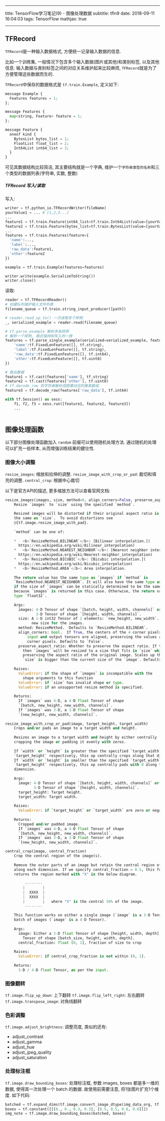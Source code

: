 
---

title: TensorFlow学习笔记(9) - 图像处理数据
subtitle: tfln9
date: 2018-09-11 16:04:03
tags: TensorFlow
mathjax: true

---

<!--# TensorFlow学习笔记(9) - 图像处理数据-->

## TFRecord

`TFRecord`是一种输入数据格式, 方便统一记录输入数据的信息.

比如一个训练集, 一般情况下包含多个输入数据(图片或其他)和类别标签, 以及其他信息. 输入数据与类别标签之间的对应关系维护起来比较麻烦, `TFRecord`就是为了方便管理这些数据而生的.

`TFRecord`中保存的数据格式是 `tf.train.Example`, 定义如下:

```python
message Example {
  Features features = 1;
};

message Features {
  map<string, Feature> feature = 1;
};

message Feature {
  oneof kind {
    BytesList bytes_list = 1;
    FloatList float_list = 2;
    Int64List int64_list = 3;
  }
}
```

可见其数据结构比较简洁, 其主要结构就是一个字典, 维护一个`字符串类型的名称`和三个类型的数据列表(字符串, 实数, 整数)

##### TFRecord 写入/读取

写入:

```python
writer = tf.python_io.TFRecordWriter(fileName)
yourValue1 = ... # [1,2,3...]
...
feature1 = tf.train.Feature(int64_list=tf.train.Int64List(value=[yourValue1]))
feature2 = tf.train.Feature(bytes_list=tf.train.BytesList(value=[yourValue2]))
...
features = tf.train.Features(feature={
  'name':...,
  'label':...,
  'raw_data':feature1,
  'other':feature2
})

example = tf.train.Example(features=features)

writer.write(example.SerializeToString())
writer.close()
```

读取:

```python
reader = tf.TFRecordReader()
# 创建队列维护输入文件列表
filename_queue = tf.train.string_input_producer([path])

# reader.read_up_to() 一次读取多个样例
_, serialized_example = reader.read(filename_queue)

# tf.parse_example 解析多各样例
# 解析一个样例, 格式保持和写入的一致
features = tf.parse_single_example(serialized=serialized_example, features={
    'name':tf.FixedLenFeature([], tf.string),
    'label':tf.FixedLenFeature([], tf.string),
    'raw_data':tf.FixedLenFeature([], tf.int64),
    'other':tf.FixedLenFeature([], tf.uint8)
})

# 取出数据
feature1 = tf.cast(features['name'], tf.string)
feature2 = tf.cast(features['other'], tf.uint8)
# tf.decode_raw 将字符串解析成图像对应的像素数组
feature3 = tf.decode_raw(features['raw_data'], tf.int64)

with tf.Session() as sess:
    f1, f2, f3 = sess.run([feature1, feature2, feature3])
    ...
  
```

## 图像处理函数

以下部分图像处理函数加入 `random` 前缀可以使用随机处理方法. 通过随机的处理可以扩充一些样本, 从而增强训练结果的健壮性.

### 图像大小调整

`resize_images`: 缩放和拉伸的调整.
`resize_image_with_crop_or_pad`: 裁切和填充的调整.
`central_crop`: 根据中心裁切

以下是官方API的描述, 更多缩放方法可以查看官网文档:

```python
resize_images(images, size, method=0, align_corners=False, preserve_aspect_ratio=False)
    Resize `images` to `size` using the specified `method`.
    
    Resized images will be distorted if their original aspect ratio is not
    the same as `size`.  To avoid distortions see
    @{tf.image.resize_image_with_pad}.
    
    `method` can be one of:
    
    *   <b>`ResizeMethod.BILINEAR`</b>: [Bilinear interpolation.](
      https://en.wikipedia.org/wiki/Bilinear_interpolation)
    *   <b>`ResizeMethod.NEAREST_NEIGHBOR`</b>: [Nearest neighbor interpolation.](
      https://en.wikipedia.org/wiki/Nearest-neighbor_interpolation)
    *   <b>`ResizeMethod.BICUBIC`</b>: [Bicubic interpolation.](
      https://en.wikipedia.org/wiki/Bicubic_interpolation)
    *   <b>`ResizeMethod.AREA`</b>: Area interpolation.
    
    The return value has the same type as `images` if `method` is
    `ResizeMethod.NEAREST_NEIGHBOR`. It will also have the same type as `images`
    if the size of `images` can be statically determined to be the same as `size`,
    because `images` is returned in this case. Otherwise, the return value has
    type `float32`.
    
    Args:
      images: 4-D Tensor of shape `[batch, height, width, channels]` or
              3-D Tensor of shape `[height, width, channels]`.
      size: A 1-D int32 Tensor of 2 elements: `new_height, new_width`.  The
            new size for the images.
      method: ResizeMethod.  Defaults to `ResizeMethod.BILINEAR`.
      align_corners: bool.  If True, the centers of the 4 corner pixels of the
          input and output tensors are aligned, preserving the values at the
          corner pixels. Defaults to `False`.
      preserve_aspect_ratio: Whether to preserve the aspect ratio. If this is set,
        then `images` will be resized to a size that fits in `size` while
        preserving the aspect ratio of the original image. Scales up the image if
        `size` is bigger than the current size of the `image`. Defaults to False.
    
    Raises:
      ValueError: if the shape of `images` is incompatible with the
        shape arguments to this function
      ValueError: if `size` has invalid shape or type.
      ValueError: if an unsupported resize method is specified.
    
    Returns:
      If `images` was 4-D, a 4-D float Tensor of shape
      `[batch, new_height, new_width, channels]`.
      If `images` was 3-D, a 3-D float Tensor of shape
      `[new_height, new_width, channels]`.
      
resize_image_with_crop_or_pad(image, target_height, target_width)
    Crops and/or pads an image to a target width and height.
    
    Resizes an image to a target width and height by either centrally
    cropping the image or padding it evenly with zeros.
    
    If `width` or `height` is greater than the specified `target_width` or
    `target_height` respectively, this op centrally crops along that dimension.
    If `width` or `height` is smaller than the specified `target_width` or
    `target_height` respectively, this op centrally pads with 0 along that
    dimension.
    
    Args:
      image: 4-D Tensor of shape `[batch, height, width, channels]` or
             3-D Tensor of shape `[height, width, channels]`.
      target_height: Target height.
      target_width: Target width.
    
    Raises:
      ValueError: if `target_height` or `target_width` are zero or negative.
    
    Returns:
      Cropped and/or padded image.
      If `images` was 4-D, a 4-D float Tensor of shape
      `[batch, new_height, new_width, channels]`.
      If `images` was 3-D, a 3-D float Tensor of shape
      `[new_height, new_width, channels]`.

central_crop(image, central_fraction)
    Crop the central region of the image(s).
    
    Remove the outer parts of an image but retain the central region of the image
    along each dimension. If we specify central_fraction = 0.5, this function
    returns the region marked with "X" in the below diagram.
    
         --------
        |        |
        |  XXXX  |
        |  XXXX  |
        |        |   where "X" is the central 50% of the image.
         --------
    
    This function works on either a single image (`image` is a 3-D Tensor), or a
    batch of images (`image` is a 4-D Tensor).
    
    Args:
      image: Either a 3-D float Tensor of shape [height, width, depth], or a 4-D
        Tensor of shape [batch_size, height, width, depth].
      central_fraction: float (0, 1], fraction of size to crop
    
    Raises:
      ValueError: if central_crop_fraction is not within (0, 1].
    
    Returns:
      3-D / 4-D float Tensor, as per the input.
```
### 图像翻转

`tf.image.flip_up_down`: 上下翻转
`tf.image.flip_left_right`: 左右翻转
`tf.image.transpose_image`: 对角线翻转

### 色彩调整

`tf.image.adjust_brightness`: 调整亮度, 类似的还有:

* adjust_contrast
* adjust_gamma
* adjust_hue
* adjust_jpeg_quality
* adjust_saturation

### 处理标注框

`tf.image.draw_bounding_boxes`: 处理标注框, 参数 images, boxes 都是多一维的数据, 使得其一次处理一个 batch 的数据. 故使用前需要注意, 将1张图片扩充1个维度. 如下代码:

```python
batched = tf.expand_dims(tf.image.convert_image_dtype(img_data_org, tf.float32), 0)
boxes = tf.constant([[[0., 0., 0.3, 0.3], [0.5, 0.5, 0.6, 0.6]]])
img_note = tf.image.draw_bounding_boxes(batched, boxes)
```


